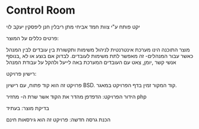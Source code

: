 <h1>Control Room</h1>

יקט פותח ע"י צוות
חמד אביחי 
מתן ריבלין
חנן ליפסקין 
יעקב לוי

פרטים כללים על המוצר:

מוצר התוכנה הינו מערכת אינטרנטית לניהול משימות ותקשורת בין עובדים לבין המנהל
כאשר עבור המנהלים- זה מאפשר  לתת משימות לעובדים. לבדוק אם בוצע או לא ,בנוסף אנשי קשר ,יומן, צאט עם העובדים
המערכת באה לייעל ולהקל על עבודת המנהל

רישיון פרויקט:

 פרויקט זה הוא קוד פתוח, עם רישיון BSD.
קוד המקור זמין בדף הפרויקט במאגר.

הידור הפרויקט:
הדפדפן מהדר את הקוד אשר שרת ה-
 מחזיר php

בדיקת מוצר:
בעתיד

הכנת גרסה חדשה:
פרויקט זה הוא גירסאות חינם
